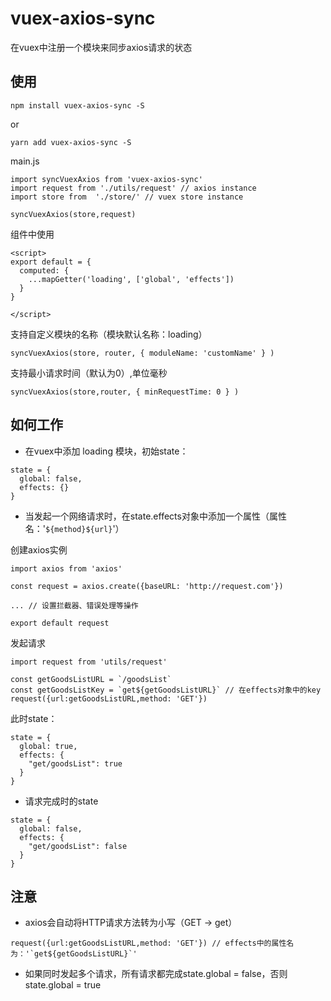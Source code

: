 # vuex-axios-sync
在vuex中注册一个模块来同步axios请求的状态

## 使用

```
npm install vuex-axios-sync -S
```
or 
```
yarn add vuex-axios-sync -S
```

main.js
```
import syncVuexAxios from 'vuex-axios-sync'
import request from './utils/request' // axios instance
import store from  './store/' // vuex store instance

syncVuexAxios(store,request)
```

组件中使用
```
<script>
export default = {
  computed: {
    ...mapGetter('loading', ['global', 'effects'])
  }
}

</script>
```

支持自定义模块的名称（模块默认名称：loading）

```
syncVuexAxios(store, router, { moduleName: 'customName' } )
```

支持最小请求时间（默认为0）,单位毫秒

```
syncVuexAxios(store,router, { minRequestTime: 0 } )
```

## 如何工作
+ 在vuex中添加 loading 模块，初始state：
```
state = {
  global: false,
  effects: {}
}
```
+ 当发起一个网络请求时，在state.effects对象中添加一个属性（属性名：'`${method}${url}`'）

创建axios实例
```
import axios from 'axios'

const request = axios.create({baseURL: 'http://request.com'})

... // 设置拦截器、错误处理等操作

export default request
```

发起请求
```
import request from 'utils/request'

const getGoodsListURL = `/goodsList`
const getGoodsListKey = `get${getGoodsListURL}` // 在effects对象中的key
request({url:getGoodsListURL,method: 'GET'})
```
此时state：
```
state = {
  global: true,
  effects: {
    "get/goodsList": true
  }
}
```
+ 请求完成时的state
```
state = {
  global: false,
  effects: {
    "get/goodsList": false
  }
}
```

## 注意
+ axios会自动将HTTP请求方法转为小写（GET -> get）
```
request({url:getGoodsListURL,method: 'GET'}) // effects中的属性名为：'`get${getGoodsListURL}`'
```
+ 如果同时发起多个请求，所有请求都完成state.global = false，否则state.global = true
